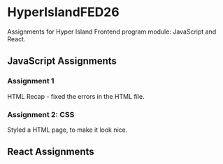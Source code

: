 # HyperIslandFED26

Assignments for Hyper Island Frontend program module: JavaScript and React.

## JavaScript Assignments

### Assignment 1

HTML Recap - fixed the errors in the HTML file.

### Assignment 2: CSS

Styled a HTML page, to make it look nice.

## React Assignments
